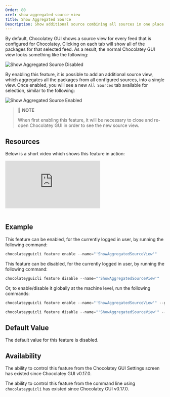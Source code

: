 ```yaml
---
Order: 80
xref: show-aggregated-source-view
Title: Show Aggregated Source
Description: Show additional source combining all sources in one place.
---
```


By default, Chocolatey GUI shows a source view for every feed that is configured for Chocolatey.  Clicking on each tab
will show all of the packages for that selected feed.  As a result, the normal Chocolatey GUI view looks something like
the following:

![Show Aggregated Source Disabled](/assets/images/chocolatey-gui/feature_show_aggregated_source_disabled.png "Show Aggregated Source Disabled")

By enabling this feature, it is possible to add an additional source view, which aggregates all the packages from all
configured sources, into a single view.  Once enabled, you will see a new `All Sources` tab available for selection,
similar to the following:

![Show Aggregated Source Enabled](/assets/images/chocolatey-gui/feature_show_aggregated_source_enabled.png "Show Aggregated Source Enabled")

> :memo: **NOTE**
>
>When first enabling this feature, it will be necessary to close and re-open Chocolatey GUI in order to see the new source view.

## Resources

Below is a short video which shows this feature in action:

<p>
<div class="ratio ratio-16x9">
    <iframe src="https://www.youtube.com/embed/2mVVqaDd32A?list=PL84yg23i9GBjAMY0OfHfn-MH4rviaccuc" frameborder="0" allow="autoplay; encrypted-media" allowfullscreen>
    </iframe>
</div>
<br>
</p>

## Example

This feature can be enabled, for the currently logged in user, by running the following command:

```powershell
chocolateyguicli feature enable --name="'ShowAggregatedSourceView'"
```

This feature can be disabled, for the currently logged in user, by running the following command:

```powershell
chocolateyguicli feature disable --name="'ShowAggregatedSourceView'"
```

Or, to enable/disable it globally at the machine level, run the following commands:

```powershell
chocolateyguicli feature enable --name="'ShowAggregatedSourceView'" --global

chocolateyguicli feature disable --name="'ShowAggregatedSourceView'" --global
```


## Default Value

The default value for this feature is disabled.

## Availability

The ability to control this feature from the Chocolatey GUI Settings screen has existed since Chocolatey GUI v0.17.0.

The ability to control this feature from the command line using `chocolateyguicli` has existed since Chocolatey GUI
v0.17.0.
